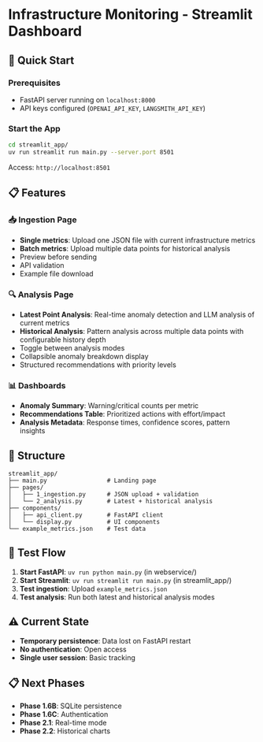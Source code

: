 # Infrastructure Monitoring - Streamlit Dashboard

## 🚀 Quick Start

### Prerequisites
- FastAPI server running on `localhost:8000`
- API keys configured (`OPENAI_API_KEY`, `LANGSMITH_API_KEY`)

### Start the App
```bash
cd streamlit_app/
uv run streamlit run main.py --server.port 8501
```

Access: `http://localhost:8501`

## 📋 Features

### 📥 Ingestion Page
- **Single metrics**: Upload one JSON file with current infrastructure metrics
- **Batch metrics**: Upload multiple data points for historical analysis
- Preview before sending
- API validation
- Example file download

### 🔍 Analysis Page
- **Latest Point Analysis**: Real-time anomaly detection and LLM analysis of current metrics
- **Historical Analysis**: Pattern analysis across multiple data points with configurable history depth
- Toggle between analysis modes
- Collapsible anomaly breakdown display
- Structured recommendations with priority levels

### 📊 Dashboards
- **Anomaly Summary**: Warning/critical counts per metric
- **Recommendations Table**: Prioritized actions with effort/impact
- **Analysis Metadata**: Response times, confidence scores, pattern insights

## 📁 Structure

```
streamlit_app/
├── main.py                 # Landing page
├── pages/
│   ├── 1_ingestion.py      # JSON upload + validation
│   └── 2_analysis.py       # Latest + historical analysis
├── components/
│   ├── api_client.py       # FastAPI client
│   └── display.py          # UI components
└── example_metrics.json    # Test data
```

## 🧪 Test Flow

1. **Start FastAPI**: `uv run python main.py` (in webservice/)
2. **Start Streamlit**: `uv run streamlit run main.py` (in streamlit_app/)
3. **Test ingestion**: Upload `example_metrics.json`
4. **Test analysis**: Run both latest and historical analysis modes

## ⚠️ Current State

- **Temporary persistence**: Data lost on FastAPI restart
- **No authentication**: Open access
- **Single user session**: Basic tracking

## 📋 Next Phases

- **Phase 1.6B**: SQLite persistence
- **Phase 1.6C**: Authentication
- **Phase 2.1**: Real-time mode
- **Phase 2.2**: Historical charts 